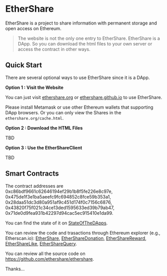 # EtherShare

EtherShare is a project to share information with permanent storage and open access on Ethereum.

> The website is not the only one entry to EtherShare. EtherShare is a DApp. So you can download the html files to your own server or access the contract in other ways.

## Quick Start

There are several optional ways to use EtherShare since it is a DApp.

**Option 1 : Visit the Website**

You can just visit [ethershare.org](http://ethershare.org) or [ethershare.github.io](https://ethershare.github.io) to use EtherShare.

Please install Metamask or use other Ethereum wallets that supporting DApp browsers. Or you can only view the Shares in the `ethershare.org/cache.html`.

**Option 2 : Download the HTML Files**

TBD

**Option 3 : Use the EtherShareClient**

TBD


## Smart Contracts

The contract addresses are 0xc86bdf9661c62646194ef29b1b8f5fe226e8c97e, 0x475de1f3e1ba5aeefc9fc694852c8fce59b353a1,  0x28daa51dc3d80a951af9c451d174f0c7156c6876, 0x43820f75f021c34ce13ded1595633ed39b79ab47, 0x71de0d9fea931b42297d94cac5ec915410e1da99.

You can find the state of it on [StateOfTheDApps](https://www.stateofthedapps.com/dapps/ethershare).

You can review the code and trasactions through Ethereum explorer (e.g., Etherscan.io): 
[EtherShare](https://etherscan.io/address/0xc86bdf9661c62646194ef29b1b8f5fe226e8c97e), 
[EtherShareDonation](https://etherscan.io/address/0x475de1f3e1ba5aeefc9fc694852c8fce59b353a1), 
[EtherShareReward](https://etherscan.io/address/0x28daa51dc3d80a951af9c451d174f0c7156c6876),
[EtherShareLike](https://etherscan.io/address/0x43820f75f021c34ce13ded1595633ed39b79ab47), 
[EtherShareQuery](https://etherscan.io/address/0x71de0d9fea931b42297d94cac5ec915410e1da99).

You can review all the source code on https://github.com/ethershare/ethershare.

Thanks...

